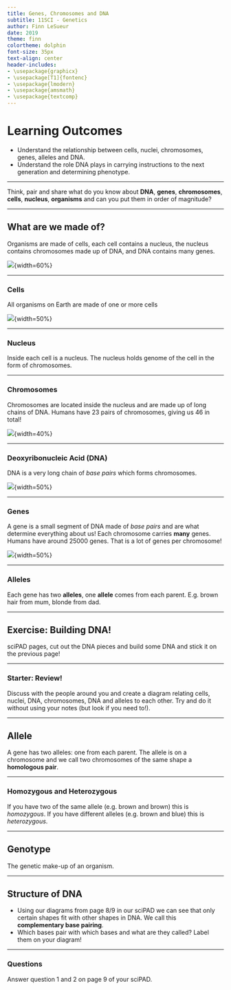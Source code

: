```yaml
---
title: Genes, Chromosomes and DNA
subtitle: 11SCI - Genetics
author: Finn LeSueur
date: 2019
theme: finn
colortheme: dolphin
font-size: 35px
text-align: center
header-includes:
- \usepackage{graphicx}
- \usepackage[T1]{fontenc}
- \usepackage{lmodern}
- \usepackage{amsmath}
- \usepackage{textcomp}
---
```


# Learning Outcomes

- Understand the relationship between cells, nuclei, chromosomes, genes, alleles and DNA.
- Understand the role DNA plays in carrying instructions to the next generation and determining phenotype.

---

Think, pair and share what do you know about __DNA__, __genes__, __chromosomes__, __cells__, __nucleus__, __organisms__ and can you put them in order of magnitude?

---

## What are we made of?

Organisms are made of cells, each cell contains a nucleus, the nucleus contains chromosomes made up of DNA, and DNA contains many genes.

![](assets/2-cell-diagram.jpeg){width=60%}

---

### Cells

All organisms on Earth are made of one or more cells

![](assets/2-cell.png){width=50%}

---

### Nucleus

Inside each cell is a nucleus. The nucleus holds genome of the cell in the form of chromosomes.

---

### Chromosomes

Chromosomes are located inside the nucleus and are made up of long chains of DNA.
Humans have 23 pairs of chromosomes, giving us 46 in total!

![](assets/2-chromosomes.jpg){width=40%}


---

### Deoxyribonucleic Acid (DNA)

DNA is a very long chain of _base pairs_ which forms chromosomes.

![](assets/2-dna.png){width=50%}

---

### Genes

A gene is a small segment of DNA made of _base pairs_ and are what determine everything about us! Each chromosome carries __many__ genes. Humans have around 25000 genes. That is a lot of genes per chromosome!

![](assets/2-genes.jpeg){width=50%}

---

### Alleles

Each gene has two __alleles__, one __allele__ comes from each parent. E.g. brown hair from mum, blonde from dad.

---

## Exercise: Building DNA!

sciPAD pages, cut out the DNA pieces and build some DNA and stick it on the previous page!

---

### Starter: Review!

Discuss with the people around you and create a diagram relating cells, nuclei, DNA, chromosomes, DNA and alleles to each other. Try and do it without using your notes (but look if you need to!).

---

## Allele

A gene has two alleles: one from each parent. The allele is on a chromosome and we call two chromosomes of the same shape a __homologous pair__.

---

### Homozygous and Heterozygous

If you have two of the same allele (e.g. brown and brown) this is _homozygous_. If you have different alleles (e.g. brown and blue) this is _heterozygous_.

---

## Genotype

The genetic make-up of an organism.

---

## Structure of DNA

- Using our diagrams from page 8/9 in our sciPAD we can see that only certain shapes fit with other shapes in DNA. We call this __complementary base pairing__.
- Which bases pair with which bases and what are they called? Label them on your diagram!

---

### Questions

Answer question 1 and 2 on page 9 of your sciPAD.

